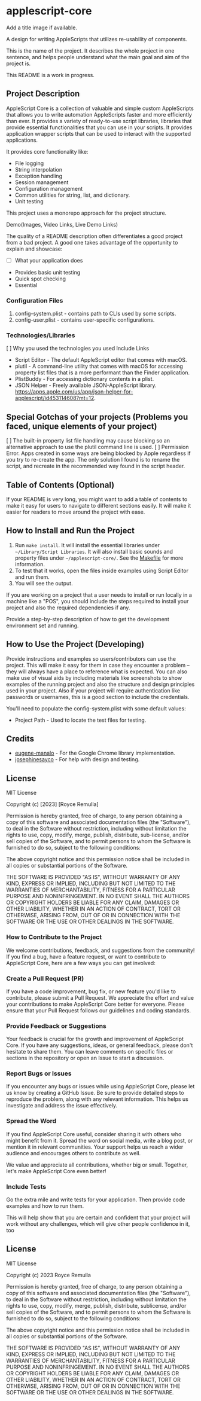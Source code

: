 # applescript-core

Add a title image if available.

A design for writing AppleScripts that utilizes re-usability of components.

This is the name of the project. It describes the whole project in one sentence, and helps people understand what the main goal and aim of the project is.

This README is a work in progress.

## Project Description

AppleScript Core is a collection of valuable and simple custom AppleScripts that allows you to write automation AppleScripts faster and more efficiently than ever. It provides a variety of ready-to-use script libraries, libraries that provide essential functionalities that you can use in your scripts. It provides application wrapper scripts that can be used to interact with the supported applications. 

It provides core functionality like:

* File logging
* String interpolation
* Exception handling
* Session management
* Configuration management
* Common utilities for string, list, and dictionary.
* Unit testing

This project uses a monorepo approach for the project structure.

Demo(Images, Video Links, Live Demo Links)

The quality of a README description often differentiates a good project from a bad project. A good one takes advantage of the opportunity to explain and showcase:

*   [ ] What your application does
* Provides basic unit testing
* Quick spot checking
* Essential 

### Configuration Files

1.  config-system.plist - contains path to CLIs used by some scripts.
2.  config-user.plist - contains user-specific configurations.

### Technologies/Libraries

[ ] Why you used the technologies you used
Include Links
* Script Editor - The default AppleScript editor that comes with macOS.
* plutil - A command-line utility that comes with macOS for accessing property list files that is a more performant than the Finder application.
* PlistBuddy - For accessing dictionary contents in a plist.
* JSON Helper - Freely available JSON-AppleScript library.  https://apps.apple.com/us/app/json-helper-for-applescript/id453114608?mt=12.


## Special Gotchas of your projects (Problems you faced, unique elements of your project)

[ ] The built-in property list file handling may cause blocking so an alternative approach to use the plutil command line is used.
[ ] Permission Error. Apps created in some ways are being blocked by Apple regardless if you try to re-create the app. The only solution I found is to rename the script, and recreate in the recommended way found in the script header.


## Table of Contents (Optional)

If your README is very long, you might want to add a table of contents to make it easy for users to navigate to different sections easily. It will make it easier for readers to move around the project with ease.


## How to Install and Run the Project

1. Run `make install`. It will install the essential libraries under `~/Library/Script Libraries`. It will also install basic sounds and property files under `~/applescript-core/`.  See the [Makefile](./Makefile) for more information.
2. To test that it works, open the files inside examples using Script Editor and run them.
3. You will see the output.

If you are working on a project that a user needs to install or run locally in a machine like a "POS", you should include the steps required to install your project and also the required dependencies if any.

Provide a step-by-step description of how to get the development environment set and running.


## How to Use the Project (Developing)

Provide instructions and examples so users/contributors can use the project. This will make it easy for them in case they encounter a problem – they will always have a place to reference what is expected.
You can also make use of visual aids by including materials like screenshots to show examples of the running project and also the structure and design principles used in your project.
Also if your project will require authentication like passwords or usernames, this is a good section to include the credentials.

You'll need to populate the config-system.plist with some default values:
*   Project Path - Used to locate the test files for testing.

## Credits

* [eugene-manalo](https://github.com/eugene-manalo) - For the Google Chrome library implementation.
* [josephinesayco](https://github.com/josephinesayco) - For help with design and testing.


## License

MIT License

Copyright (c) [2023] [Royce Remulla]

Permission is hereby granted, free of charge, to any person obtaining a copy
of this software and associated documentation files (the "Software"), to deal
in the Software without restriction, including without limitation the rights
to use, copy, modify, merge, publish, distribute, sub-license, and/or sell
copies of the Software, and to permit persons to whom the Software is
furnished to do so, subject to the following conditions:

The above copyright notice and this permission notice shall be included in all
copies or substantial portions of the Software.

THE SOFTWARE IS PROVIDED "AS IS", WITHOUT WARRANTY OF ANY KIND, EXPRESS OR
IMPLIED, INCLUDING BUT NOT LIMITED TO THE WARRANTIES OF MERCHANTABILITY,
FITNESS FOR A PARTICULAR PURPOSE AND NONINFRINGEMENT. IN NO EVENT SHALL THE
AUTHORS OR COPYRIGHT HOLDERS BE LIABLE FOR ANY CLAIM, DAMAGES OR OTHER
LIABILITY, WHETHER IN AN ACTION OF CONTRACT, TORT OR OTHERWISE, ARISING FROM,
OUT OF OR IN CONNECTION WITH THE SOFTWARE OR THE USE OR OTHER DEALINGS IN THE
SOFTWARE.


### How to Contribute to the Project

We welcome contributions, feedback, and suggestions from the community! If you find a bug, have a feature request, or want to contribute to AppleScript Core, here are a few ways you can get involved:

### Create a Pull Request (PR)

If you have a code improvement, bug fix, or new feature you'd like to contribute, please submit a Pull Request. We appreciate the effort and value your contributions to make AppleScript Core better for everyone. Please ensure that your Pull Request follows our guidelines and coding standards.

### Provide Feedback or Suggestions

Your feedback is crucial for the growth and improvement of AppleScript Core. If you have any suggestions, ideas, or general feedback, please don't hesitate to share them. You can leave comments on specific files or sections in the repository or open an Issue to start a discussion.

### Report Bugs or Issues

If you encounter any bugs or issues while using AppleScript Core, please let us know by creating a GitHub Issue. Be sure to provide detailed steps to reproduce the problem, along with any relevant information. This helps us investigate and address the issue effectively.

### Spread the Word

If you find AppleScript Core useful, consider sharing it with others who might benefit from it. Spread the word on social media, write a blog post, or mention it in relevant communities. Your support helps us reach a wider audience and encourages others to contribute as well.

We value and appreciate all contributions, whether big or small. Together, let's make AppleScript Core even better!

### Include Tests



Go the extra mile and write tests for your application. Then provide code examples and how to run them.

This will help show that you are certain and confident that your project will work without any challenges, which will give other people confidence in it, too

## License

MIT License

Copyright (c) 2023 Royce Remulla

Permission is hereby granted, free of charge, to any person obtaining a copy
of this software and associated documentation files (the "Software"), to deal
in the Software without restriction, including without limitation the rights
to use, copy, modify, merge, publish, distribute, sublicense, and/or sell
copies of the Software, and to permit persons to whom the Software is
furnished to do so, subject to the following conditions:

The above copyright notice and this permission notice shall be included in all
copies or substantial portions of the Software.

THE SOFTWARE IS PROVIDED "AS IS", WITHOUT WARRANTY OF ANY KIND, EXPRESS OR
IMPLIED, INCLUDING BUT NOT LIMITED TO THE WARRANTIES OF MERCHANTABILITY,
FITNESS FOR A PARTICULAR PURPOSE AND NONINFRINGEMENT. IN NO EVENT SHALL THE
AUTHORS OR COPYRIGHT HOLDERS BE LIABLE FOR ANY CLAIM, DAMAGES OR OTHER
LIABILITY, WHETHER IN AN ACTION OF CONTRACT, TORT OR OTHERWISE, ARISING FROM,
OUT OF OR IN CONNECTION WITH THE SOFTWARE OR THE USE OR OTHER DEALINGS IN THE
SOFTWARE.
